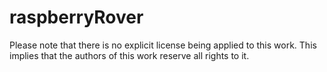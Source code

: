 # raspberryRover

Please note that there is no explicit license being applied to this work. This implies that the authors of this work reserve all rights to it.
